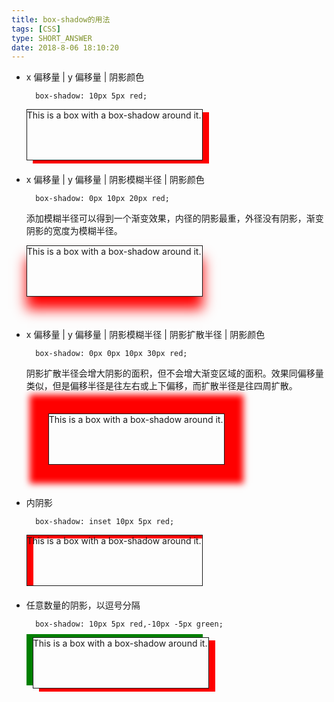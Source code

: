 ```yaml
---
title: box-shadow的用法
tags: [CSS]
type: SHORT_ANSWER
date: 2018-8-06 18:10:20
---
```


- x 偏移量 | y 偏移量 | 阴影颜色

  ```
    box-shadow: 10px 5px red;
  ```

   <div style="width: 280px; height: 80px; border: solid 1px;  box-shadow: 10px 5px red; margin-bottom:20px">This is a box with a box-shadow around it.</div>

- x 偏移量 | y 偏移量 | 阴影模糊半径 | 阴影颜色

  ```
    box-shadow: 0px 10px 20px red;
  ```

  添加模糊半径可以得到一个渐变效果，内径的阴影最重，外径没有阴影，渐变阴影的宽度为模糊半径。

   <div style="width: 280px; height: 80px; border: solid 1px;  box-shadow: 0px 20px 20px red;margin-bottom:50px">This is a box with a box-shadow around it.</div>

- x 偏移量 | y 偏移量 | 阴影模糊半径 | 阴影扩散半径 | 阴影颜色

  ```
    box-shadow: 0px 0px 10px 30px red;
  ```

  阴影扩散半径会增大阴影的面积，但不会增大渐变区域的面积。效果同偏移量类似，但是偏移半径是往左右或上下偏移，而扩散半径是往四周扩散。

   <div style="width: 280px; height: 80px; border: solid 1px;  margin: 35px 10px 50px 35px; box-shadow: 0px 0px 10px 30px red;">This is a box with a box-shadow around it.</div>

- 内阴影

  ```
    box-shadow: inset 10px 5px red;
  ```

   <div style="width: 280px; height: 80px; border: solid 1px;  box-shadow: inset 10px 5px red; margin-bottom:20px">This is a box with a box-shadow around it.</div>

- 任意数量的阴影，以逗号分隔

  ```
    box-shadow: 10px 5px red,-10px -5px green;
  ```

   <div style="width: 280px; height: 80px; border: solid 1px; box-shadow: 10px 5px red,-10px -5px green;margin-bottom:20px;margin-left:10px">This is a box with a box-shadow around it.</div>
